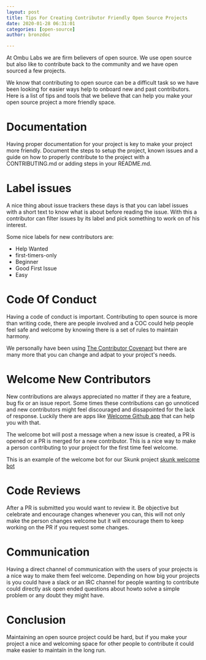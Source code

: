 ```yaml
---
layout: post
title: Tips For Creating Contributor Friendly Open Source Projects
date: 2020-01-28 06:31:01
categories: [open-source]
author: bronzdoc

---
```


At Ombu Labs we are firm believers of open source. We use open source but also like to contribute back to the community and we have open sourced a few projects.

We know that contributing to open source can be a difficult task so we have been looking for easier ways help to onboard new and past contributors.
Here is a list of tips and tools that we believe that can help you make your open source project a more friendly space.

# Documentation

Having proper documentation for your project is key to make your project more friendly. Document the steps to setup the project, known issues and a guide on how to properly contribute to the project with a CONTRIBUTING.md or adding steps in your README.md.

# Label issues

A nice thing about issue trackers these days is that you can label issues with a short text to know what is about before reading the issue. With this a contributor can filter issues by its label and pick something to work on of his interest.

Some nice labels for new contributors are:

 * Help Wanted
 * first-timers-only
 * Beginner
 * Good First Issue
 * Easy


# Code Of Conduct

Having a code of conduct is important. Contributing to open source is more than writing code, there are people involved and a COC could help people feel safe and welcome by knowing there is a set of rules to maintain harmony.

We personally have been using [The Contributor Covenant](https://www.contributor-covenant.org/) but there are many more that you can change and adpat to your project's needs.

# Welcome New Contributors

New contributions are always appreciated no matter if they are a feature, bug fix or an issue report. Some times these contributions can go unnoticed and new contributors might feel discouraged and dissapointed for the lack of response. Luckily there are apps like [Welcome Github app](https://github.com/apps/welcome) that can help you with that.

The welcome bot will post a message when a new issue is created, a PR is opened or a PR is merged for a new contributor. This is a nice way to make a person contributing to your project for the first time feel welcome.

This is an example of the welcome bot for our Skunk project
[skunk welcome bot](https://i.imgur.com/JyqBXcs.png)

# Code Reviews
After a PR is submitted you would want to review it. Be objective but celebrate and encourage changes whenever you can, this will not only make the person changes welcome but it will encourage them to keep working on the PR if you request some changes.

# Communication
Having a direct channel of communication with the users of your projects is a nice way to make them feel welcome.
Depending on how big your projects is you could have a slack or an IRC channel for people wanting to contribute could directly ask open ended questions about howto solve a simple problem or any doubt they might have.


# Conclusion

Maintaining an open source project could be hard, but if you make your project a nice and welcoming space for other people to contribute it could make easier to maintain in the long run.

